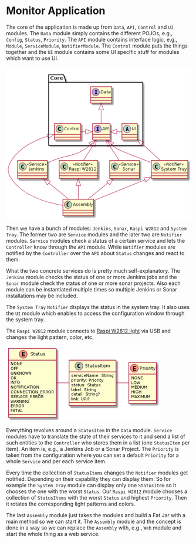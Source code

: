 # Monitor Application

The core of the application is made up from ``Data``, ``API``, ``Control`` and ``UI`` modules.
The ``Data`` module simply contains the different POJOs, e.g., ``Config``, ``Status``, 
``Priority``. The ``API`` module contains interface logic, e.g., ``Module``, ``ServiceModule``,
``NotifierModule``. The ``Control`` module puts the things together and the ``UI`` module
contains some UI specific stuff for modules which want to use UI.

![Modules](/assembly/src/uml/Main.png)

Then we have a bunch of modules: ``Jenkins``, ``Sonar``, ``Raspi W2812`` and ``System Tray``.
The former two are ``Service`` modules and the later two are ``Notifier`` modules. ``Service``
modules check a status of a certain service and lets the ``Controller`` know through the
``API`` module. While ``Notifier`` modules are notified by the ``Controller`` over the ``API``
about ``Status`` changes and react to them.

What the two concrete services do is pretty much self-explanatory. The ``Jenkins`` module
checks the status of one or more Jenkins jobs and the ``Sonar`` module check the status of 
one or more sonar projects. Also each module can be instantiated multiple times so multiple 
Jenkins or Sonar installations may be included.

The ``System Tray`` ``Notifier`` displays the status in the system tray. It also uses the 
``UI`` module which enables to access the configuration window through the system tray.

The ``Raspi W2812`` module connects to [Raspi W2812 light](https://blog.kubovy.eu/2018/02/11/status-light-with-raspberry-pi-zero-and-w2812-led-strip/) 
via USB and changes the light pattern, color, etc.

![StatusItem](/data/src/uml/StatusItem.png)

Everything revolves around a ``StatusItem`` in the ``Data`` module. ``Service`` modules have 
to translate the state of their services to it and send a list of such entities to the 
``Controller`` who stores them in a list (one ``StatusItem`` per item). An item is, e.g., a 
Jenkins Job or a Sonar Project. The ``Priority`` is taken from the configuration where you 
can set a default ``Priority`` for a whole ``Service`` and per each service item.

Every time the collection of ``StatusItems`` changes the ``Notifier`` modules get notified. 
Depending on their capability they can display them. So for example the ``System Tray`` module
can display only one ``StatusItem`` so it chooses the one with the worst ``Status``. Our 
``Raspi W2812`` module chooses a collection of ``StatusItems`` with the worst ``Status`` and 
highest ``Priority``. Then it rotates the corresponding light patterns and colors.

The last ``Assembly`` module just takes the modules and build a Fat Jar with a main method so 
we can start it. The ``Assembly`` module and the concept is done in a way so we can replace 
the ``Assembly`` with, e.g., ``Web`` module and start the whole thing as a web service.


